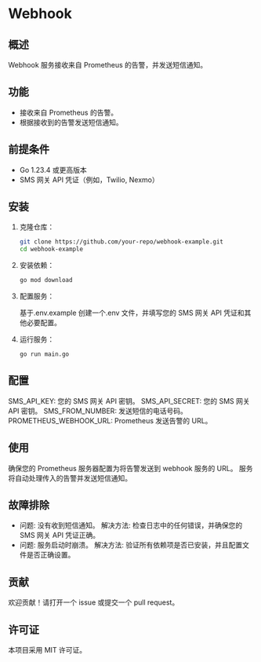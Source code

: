 # Webhook

## 概述

Webhook 服务接收来自 Prometheus 的告警，并发送短信通知。

## 功能

- 接收来自 Prometheus 的告警。
- 根据接收到的告警发送短信通知。

## 前提条件

- Go 1.23.4 或更高版本
- SMS 网关 API 凭证（例如，Twilio, Nexmo）

## 安装

1. 克隆仓库：
   ```bash
   git clone https://github.com/your-repo/webhook-example.git
   cd webhook-example
   ```
2. 安装依赖：

   ```bash
   go mod download
   ```

3. 配置服务：

   基于.env.example 创建一个.env 文件，并填写您的 SMS 网关 API 凭证和其他必要配置。

4. 运行服务：

   ```bash
   go run main.go
   ```

## 配置

SMS_API_KEY: 您的 SMS 网关 API 密钥。
SMS_API_SECRET: 您的 SMS 网关 API 密钥。
SMS_FROM_NUMBER: 发送短信的电话号码。
PROMETHEUS_WEBHOOK_URL: Prometheus 发送告警的 URL。

## 使用

确保您的 Prometheus 服务器配置为将告警发送到 webhook 服务的 URL。
服务将自动处理传入的告警并发送短信通知。

## 故障排除

- 问题: 没有收到短信通知。
  解决方法: 检查日志中的任何错误，并确保您的 SMS 网关 API 凭证正确。
- 问题: 服务启动时崩溃。
  解决方法: 验证所有依赖项是否已安装，并且配置文件是否正确设置。

## 贡献

欢迎贡献！请打开一个 issue 或提交一个 pull request。

## 许可证

本项目采用 MIT 许可证。
